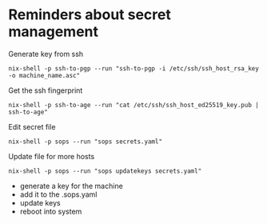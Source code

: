 # Reminders about secret management
Generate key from ssh
```
nix-shell -p ssh-to-pgp --run "ssh-to-pgp -i /etc/ssh/ssh_host_rsa_key -o machine_name.asc"
```
Get the ssh fingerprint
```
nix-shell -p ssh-to-age --run "cat /etc/ssh/ssh_host_ed25519_key.pub | ssh-to-age"
```

Edit secret file
```
nix-shell -p sops --run "sops secrets.yaml"
```

Update file for more hosts
```
nix-shell -p sops --run "sops updatekeys secrets.yaml"
```

- generate a key for the machine
- add it to the .sops.yaml
- update keys
- reboot into system
